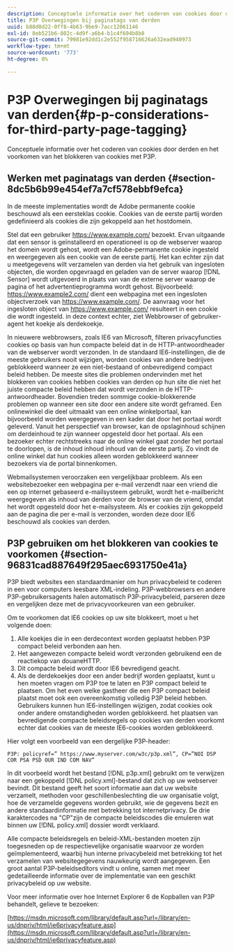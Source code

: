 ```yaml
---
description: Conceptuele informatie over het coderen van cookies door derden en het voorkomen van het blokkeren van cookies met P3P.
title: P3P Overwegingen bij paginatags van derden
uuid: b88d0d22-0ff8-4b63-9be9-7acc12061146
exl-id: 8eb521b6-802c-4d9f-a6b4-b1c4f694b8b8
source-git-commit: 79981e92dd1c2e552f958716626a632ead940973
workflow-type: tm+mt
source-wordcount: '773'
ht-degree: 0%

---
```


# P3P Overwegingen bij paginatags van derden{#p-p-considerations-for-third-party-page-tagging}

Conceptuele informatie over het coderen van cookies door derden en het voorkomen van het blokkeren van cookies met P3P.

## Werken met paginatags van derden {#section-8dc5b6b99e454ef7a7cf578ebbf9efca}

In de meeste implementaties wordt de Adobe permanente cookie beschouwd als een eersteklas cookie. Cookies van de eerste partij worden gedefinieerd als cookies die zijn gekoppeld aan het hostdomein.

Stel dat een gebruiker https://www.example.com/ bezoekt. Ervan uitgaande dat een sensor is geïnstalleerd en operationeel is op de webserver waarop het domein wordt gehost, wordt een Adobe-permanente cookie ingesteld en weergegeven als een cookie van de eerste partij. Het kan echter zijn dat u meetgegevens wilt verzamelen van derden via het gebruik van ingesloten objecten, die worden opgevraagd en geladen van de server waarop [!DNL Sensor] wordt uitgevoerd in plaats van van de externe server waarop de pagina of het advertentieprogramma wordt gehost. Bijvoorbeeld: https://www.example2.com/ dient een webpagina met een ingesloten objectverzoek van https://www.example.com/. De aanvraag voor het ingesloten object van https://www.example.com/ resulteert in een cookie die wordt ingesteld. in deze context echter, ziet Webbrowser of gebruiker-agent het koekje als derdekoekje.

In nieuwere webbrowsers, zoals IE6 van Microsoft, filteren privacyfuncties cookies op basis van hun compacte beleid dat in de HTTP-antwoordheader van de webserver wordt verzonden. In de standaard IE6-instellingen, die de meeste gebruikers nooit wijzigen, worden cookies van andere bedrijven geblokkeerd wanneer ze een niet-bestaand of onbevredigend compact beleid hebben. De meeste sites die problemen ondervinden met het blokkeren van cookies hebben cookies van derden op hun site die niet het juiste compacte beleid hebben dat wordt verzonden in de HTTP-antwoordheader. Bovendien treden sommige cookie-blokkerende problemen op wanneer een site door een andere site wordt geframed. Een onlinewinkel die deel uitmaakt van een online winkelportaal, kan bijvoorbeeld worden weergegeven in een kader dat door het portaal wordt geleverd. Vanuit het perspectief van browser, kan de opslaginhoud schijnen om derdeinhoud te zijn wanneer opgesteld door het portaal. Als een bezoeker echter rechtstreeks naar de online winkel gaat zonder het portaal te doorlopen, is de inhoud inhoud inhoud van de eerste partij. Zo vindt de online winkel dat hun cookies alleen worden geblokkeerd wanneer bezoekers via de portal binnenkomen.

Webmailsystemen veroorzaken een vergelijkbaar probleem. Als een websitebezoeker een webpagina per e-mail verzendt naar een vriend die een op internet gebaseerd e-mailsysteem gebruikt, wordt het e-mailbericht weergegeven als inhoud van derden voor de browser van de vriend, omdat het wordt opgesteld door het e-mailsysteem. Als er cookies zijn gekoppeld aan de pagina die per e-mail is verzonden, worden deze door IE6 beschouwd als cookies van derden.

## P3P gebruiken om het blokkeren van cookies te voorkomen {#section-96831cad887649f295aec6931750e41a}

P3P biedt websites een standaardmanier om hun privacybeleid te coderen in een voor computers leesbare XML-indeling. P3P-webbrowsers en andere P3P-gebruikersagents halen automatisch P3P-privacybeleid, parseren deze en vergelijken deze met de privacyvoorkeuren van een gebruiker.

Om te voorkomen dat IE6 cookies op uw site blokkeert, moet u het volgende doen:

1. Alle koekjes die in een derdecontext worden geplaatst hebben P3P compact beleid verbonden aan hen.
1. Het aangewezen compacte beleid wordt verzonden gebruikend een de reactiekop van douaneHTTP.
1. Dit compacte beleid wordt door IE6 bevredigend geacht.
1. Als de derdekoekjes door een ander bedrijf worden geplaatst, kunt u hen moeten vragen om P3P toe te laten en P3P compact beleid te plaatsen. Om het even welke gastheer die een P3P compact beleid plaatst moet ook een overeenkomstig volledig P3P beleid hebben. Gebruikers kunnen hun IE6-instellingen wijzigen, zodat cookies ook onder andere omstandigheden worden geblokkeerd. het plaatsen van bevredigende compacte beleidsregels op cookies van derden voorkomt echter dat cookies van de meeste IE6-cookies worden geblokkeerd.

Hier volgt een voorbeeld van een dergelijke P3P-header:

```
P3P: policyref=” https://www.myserver.com/w3c/p3p.xml”, CP=”NOI DSP COR PSA PSD OUR IND COM NAV”
```

In dit voorbeeld wordt het bestand [!DNL p3p.xml] gebruikt om te verwijzen naar een gekoppeld [!DNL policy.xml]-bestand dat zich op uw webserver bevindt. Dit bestand geeft het soort informatie aan dat uw website verzamelt, methoden voor geschillenbeslechting die uw organisatie volgt, hoe de verzamelde gegevens worden gebruikt, wie de gegevens bezit en andere standaardinformatie met betrekking tot internetprivacy. De drie karaktercodes na &quot;CP&quot;zijn de compacte beleidscodes die emuleren wat binnen uw [!DNL policy.xml] dossier wordt verklaard.

Alle compacte beleidsregels en beleid-XML-bestanden moeten zijn toegesneden op de respectievelijke organisatie waarvoor ze worden geïmplementeerd, waarbij hun interne privacybeleid met betrekking tot het verzamelen van websitegegevens nauwkeurig wordt aangegeven. Een groot aantal P3P-beleidseditors vindt u online, samen met meer gedetailleerde informatie over de implementatie van een geschikt privacybeleid op uw website.

Voor meer informatie over hoe Internet Explorer 6 de Kopballen van P3P behandelt, gelieve te bezoeken:

[https://msdn.microsoft.com/library/default.asp?url=/library/en-us/dnpriv/html/ie6privacyfeature.asp](https://msdn.microsoft.com/library/default.asp?url=/library/en-us/dnpriv/html/ie6privacyfeature.asp)

